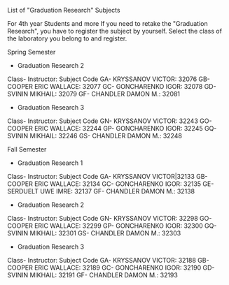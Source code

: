 ﻿List of "Graduation Research" Subjects

For 4th year Students and more
If you need to retake the "Graduation Research", you have to register the subject by yourself. Select the class of the laboratory you belong to and register.

Spring Semester

- Graduation Research 2

Class- Instructor: Subject Code
GA- KRYSSANOV VICTOR: 32076
GB- COOPER ERIC WALLACE: 32077
GC- GONCHARENKO IGOR: 32078
GD- SVININ MIKHAIL: 32079
GF- CHANDLER DAMON M.: 32081

- Graduation Research 3

Class- Instructor: Subject Code
GN- KRYSSANOV VICTOR: 32243
GO- COOPER ERIC WALLACE: 32244
GP- GONCHARENKO IGOR: 32245
GQ- SVININ MIKHAIL: 32246
GS- CHANDLER DAMON M.: 32248



Fall Semester

- Graduation Research 1

Class- Instructor: Subject Code
GA- KRYSSANOV VICTOR|32133
GB- COOPER ERIC WALLACE: 32134
GC- GONCHARENKO IGOR: 32135
GE- SERDUELT UWE IMRE: 32137
GF- CHANDLER DAMON M.: 32138

- Graduation Research 2



Class- Instructor: Subject Code
GN- KRYSSANOV VICTOR: 32298
GO- COOPER ERIC WALLACE: 32299
GP- GONCHARENKO IGOR: 32300
GQ- SVININ MIKHAIL: 32301
GS- CHANDLER DAMON M.: 32303

- Graduation Research 3

Class- Instructor: Subject Code
GA- KRYSSANOV VICTOR: 32188
GB- COOPER ERIC WALLACE: 32189
GC- GONCHARENKO IGOR: 32190
GD- SVININ MIKHAIL: 32191
GF- CHANDLER DAMON M.: 32193

